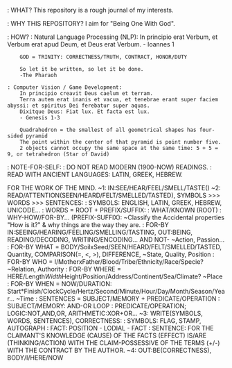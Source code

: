 : WHAT?
    This repository is a rough journal of my interests.

: WHY THIS REPOSITORY?
    I aim for "Being One With God".

: HOW?
    : Natural Language Processing (NLP):
        In principio erat Verbum, et Verbum erat apud Deum, et Deus erat Verbum. 
        - Ioannes 1 
        
        GOD = TRINITY: CORRECTNESS/TRUTH, CONTRACT, HONOR/DUTY

        So let it be written, so let it be done.
        -The Pharaoh

    : Computer Vision / Game Development: 
        In principio creavit Deus caelum et terram.
        Terra autem erat inanis et vacua, et tenebrae erant super faciem abyssi: et spiritus Dei ferebatur super aquas.
        Dixitque Deus: Fiat lux. Et facta est lux. 
        - Genesis 1-3

        Quadrahedron = the smallest of all geometrical shapes has four-sided pyramid
        The point within the center of that pyramid is point number five.
        2 objects cannot occupy the same space at the same time: 5 + 5 = 9, or tetrahedron (Star of David)

: NOTE-FOR-SELF:
    : DO NOT READ MODERN (1900-NOW) READINGS.
    : READ WITH ANCIENT LANGUAGES: LATIN, GREEK, HEBREW.

FOR THE WORK OF THE MIND.
~1: IN:SEE/HEAR/FEEL/SMELL/TASTE()
~2: READ/ATTENTION(SEEN/HEARD/FELT/SMELLED/TASTED), SYMBOLS >>> WORDS >>> SENTENCES:
	: SYMBOLS: ENGLISH, LATIN, GREEK, HEBREW, UNICODE... 
	: WORDS = ROOT + PREFIX/SUFFIX:
		: WHAT/KNOWN (ROOT)
		: WHY-HOW/FOR-BY... (PREFIX-SUFFIX): ~Classify the Accidental properties "How is it?" & why things are the way they are.
			: FOR-BY IN:SEEING/HEARING/FEELING/SMELLING/TASTING, OUT:BEING, READING/DECODING, WRITING/ENCODING... AND NOT- ~Action, Passion...
			: FOR-BY WHAT	= BODY/SoilxSeed/SEEN/HEARD/FELT/SMELLED/TASTED, Quantity, COMPARISON(=, <, >), DIFFERENCE, ~State, Quality, Position
			: FOR-BY WHO	= I/MotherxFather/Blood/Tribe/Ethnicity/Race/Specie? ~Relation, Authority
			: FOR-BY WHERE	= HERE/Length*Width*Height/Position/Address/Continent/Sea/Climate? ~Place
			: FOR-BY WHEN	= NOW/DURATION: Start*Finish/ClockCycle/Hertz/Second/Minute/Hour/Day/Month/Season/Year... ~Time
	: SENTENCES = SUBJECT/MEMORY + PREDICATE/OPERATION
		: SUBJECT/MEMORY: AND-OR LOOP
		: PREDICATE/OPERATION; LOGIC:NOT,AND,OR, ARITHMETIC:XOR+OR... 
~3: WRITE(SYMBOLS, WORDS, SENTENCES), CORRECTNESS:
    : SYMBOLS: FLAG, STAMP, AUTOGRAPH
    : FACT: POSITION - LODIAL - FACT
    : SENTENCE:
        FOR THE CLAIMANT'S KNOWLEDGE (CAUSE)
        OF THE FACTS (EFFECT)
        IS/ARE (THINKING/ACTION)
        WITH THE CLAIM-POSSESSIVE
        OF THE TERMS (+/-)
        WITH THE CONTRACT
        BY THE AUTHOR.
~4: OUT:BE(CORRECTNESS), BODY/I/HERE/NOW